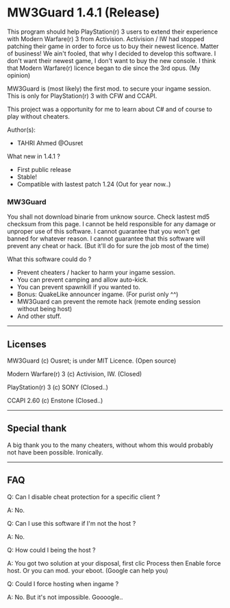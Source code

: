 ﻿MW3Guard 1.4.1 (Release)
========================

This program should help PlayStation(r) 3 users to extend their experience with Modern Warfare(r) 3 from Activision.
Activision / IW had stopped patching their game in order to force us to buy their newest licence.  Matter of business!
We ain't fooled, that why I decided to develop this software. I don't want their newest game, I don't want to buy the new console. 
I think that Modern Warfare(r) licence began to die since the 3rd opus. (My opinion)

MW3Guard is (most likely) the first mod. to secure your ingame session.
This is only for PlayStation(r) 3 with CFW and CCAPI.

This project was a opportunity for me to learn about C# and of course to play without cheaters.

Author(s): 
- TAHRI Ahmed @Ousret

What new in 1.4.1 ?
- First public release
- Stable!
- Compatible with lastest patch 1.24 (Out for year now..)

### MW3Guard
You shall not download binarie from unknow source. Check lastest md5 checksum from this page.
I cannot be held responsible for any damage or unproper use of this software.
I cannot guarantee that you won't get banned for whatever reason.
I cannot guarantee that this software will prevent any cheat or hack. (But it'll do for sure the job most of the time)

What this software could do ?
- Prevent cheaters / hacker to harm your ingame session.
- You can prevent camping and allow auto-kick.
- You can prevent spawnkill if you wanted to.
- Bonus: QuakeLike announcer ingame. (For purist only ^^)
- MW3Guard can prevent the remote hack (remote ending session without being host)
- And other stuff.

--------------------------------
Licenses
--------------------------------

MW3Guard (c) Ousret; is under MIT Licence. (Open source)

Modern Warfare(r) 3 (c) Activision, IW. (Closed)

PlayStation(r) 3 (c) SONY (Closed..)

CCAPI 2.60 (c) Enstone (Closed..)

--------------------------------
Special thank
--------------------------------

A big thank you to the many cheaters, without whom this would probably not have been possible.
Ironically.

--------------------------------
FAQ
--------------------------------

Q: Can I disable cheat protection for a specific client ?

A: No.

Q: Can I use this software if I'm not the host ?

A: No.

Q: How could I being the host ?

A: You got two solution at your disposal, first clic Process then Enable force host. Or you can mod. your eboot. (Google can help you)

Q: Could I force hosting when ingame ?

A: No. But it's not impossible. Goooogle..
